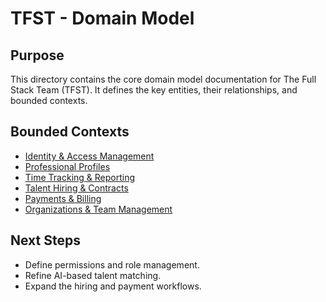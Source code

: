 # TFST - Domain Model

## Purpose
This directory contains the core domain model documentation for The Full Stack Team (TFST). It defines the key entities, their relationships, and bounded contexts.

## Bounded Contexts
- [Identity & Access Management](identity_access_management.md)
- [Professional Profiles](professional_profiles.md)
- [Time Tracking & Reporting](time_tracking_reporting.md)
- [Talent Hiring & Contracts](talent_hiring_contracts.md)
- [Payments & Billing](payments_billing.md)
- [Organizations & Team Management](organizations_team_management.md)

## Next Steps
- Define permissions and role management.
- Refine AI-based talent matching.
- Expand the hiring and payment workflows.
